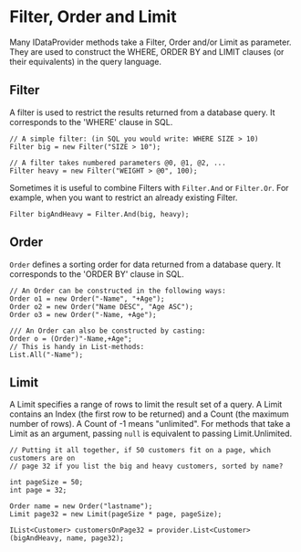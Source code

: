 # Filter, Order and Limit #

Many IDataProvider methods take a Filter, Order and/or Limit as parameter. They are used to construct the WHERE, ORDER BY and LIMIT clauses (or their equivalents) in the query language.

## Filter ##

A filter is used to restrict the results returned from a database query. It corresponds to the 'WHERE' clause in SQL.

```
// A simple filter: (in SQL you would write: WHERE SIZE > 10)
Filter big = new Filter("SIZE > 10");

// A filter takes numbered parameters @0, @1, @2, ...
Filter heavy = new Filter("WEIGHT > @0", 100);
```

Sometimes it is useful to combine Filters with `Filter.And` or `Filter.Or`. For example, when you want to restrict an already existing Filter.

```
Filter bigAndHeavy = Filter.And(big, heavy);
```

## Order ##

`Order` defines a sorting order for data returned from a database query. It corresponds to the 'ORDER BY' clause in SQL.

```
// An Order can be constructed in the following ways:
Order o1 = new Order("-Name", "+Age");
Order o2 = new Order("Name DESC", "Age ASC");
Order o3 = new Order("-Name, +Age");    

/// An Order can also be constructed by casting: 
Order o = (Order)"-Name,+Age";
// This is handy in List-methods:
List.All("-Name");
```

## Limit ##

A Limit specifies a range of rows to limit the result set of a query. A Limit contains an Index (the first row to be returned) and a Count (the maximum number of rows). A Count of -1 means "unlimited". For methods that take a Limit as an argument, passing `null` is equivalent to passing Limit.Unlimited.

```
// Putting it all together, if 50 customers fit on a page, which customers are on 
// page 32 if you list the big and heavy customers, sorted by name?

int pageSize = 50;
int page = 32;

Order name = new Order("lastname");
Limit page32 = new Limit(pageSize * page, pageSize);

IList<Customer> customersOnPage32 = provider.List<Customer>(bigAndHeavy, name, page32);
```